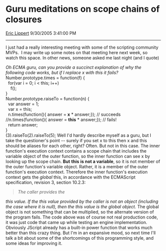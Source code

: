 # Guru meditations on scope chains of closures

[Eric Lippert](https://social.msdn.microsoft.com/profile/Eric%20Lippert) 9/30/2005 3:41:00 PM

-----

I just had a really interesting meeting with some of the scripting community MVPs.  I may write up some notes on that meeting here next week, so watch this space. In other news, someone asked me last night (and I quote)

> 

*Oh ECMA guru, can you provide a succinct explanation of why the following code works, but if I replace x with this it fails?* Number.prototype.times = function(f) {  
  for(var i = 0; i \< this; i++)  
    f();  
}  
Number.prototype.raiseTo = function(n) {  
  var answer = 1;  
  var x = this;  
  n.times(function(){ answer = **x** \* answer;}); // succeeds  
//n.times(function(){ answer = **this** \* answer;}); // fails\!  
  return answer;  
}  
(3).raiseTo(2).raiseTo(5); Well I'd hardly describe myself as a guru, but I take the questioner's point -- surely if you set x to this then x and this should be aliases for each other, right? Often. But not in this case. The inner function's execution context contains a scope chain that includes the variable object of the outer function, so the inner function can see x by looking up the scope chain. **But** **this** **is not a variable**, so it is not member of the outer function's variable object. Rather, it is a member of the outer function's execution context. Therefore the inner function's execution context gets the *global* this, in accordance with the ECMAScript specification, revision 3, section 10.2.3:

> *The caller provides the*

*this value. If the this value provided by the caller is not an object (including the case where it is null), then the this value is the global object.* The global object is not something that can be multiplied, so the alternate version of the program fails. The code above was of course not real production code, it was just code that came up while testing an engine implementation. Obviously JScript already has a built-in power function that works much better than this crazy thing. But I'm in an expansive mood, so next time I'll talk a bit about some of the shortcomings of this programming style, and some ideas for improving it.


